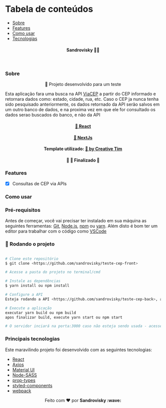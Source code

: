 Tabela de conteúdos
=================
<!--ts-->
   * [Sobre](#Sobre)
   * [Features](#Features)
   * [Como usar](#Como-usar)
   * [Tecnologias](#Principais-tecnologias)
<!--te-->
<h4 align="center">
 <b>Sandrovisky</b> 🦸‍♂️
</h4>

<br>

### Sobre

<p align="center">🚀 Projeto desenvolvido para um teste</p>

<p>
Esta aplicação fara uma busca na API <a href="https://viacep.com.br/">ViaCEP</a> a partir do CEP informado e retornara dados como:
	estado, cidade, rua, etc.
Caso o CEP ja nunca tenha sido pesquisado anteriormente, os dados retornado da API serão salvos em um outro banco de dados, e na proxima vez em que ele for consultado os dados
	serao buscados do banco, e não da API
	

<h4 align="center">
    <a href="https://pt-br.reactjs.org/">🔗 React</a>
</h4>

<h4 align="center">
    <a href="https://nextjs.org/">🔗 NextJs</a>
</h4>


<h4 align="center"> 
	Template utilizado: <a href="https://demos.creative-tim.com/nextjs-material-kit/components" >🔗 by Creative Tim </a>
</h4>

<h4 align="center"> 
	🚧  🚀 Finalizado  🚧
</h4>

### Features

- [x] Consultas de CEP via APIs

### Como usar

### Pré-requisitos

Antes de começar, você vai precisar ter instalado em sua máquina as seguintes ferramentas:
[Git](https://git-scm.com), [Node.js](https://nodejs.org/en/), [npm](https://www.npmjs.com/get-npm) ou [yarn](https://classic.yarnpkg.com/en/docs/install/#windows-stable). 
Além disto é bom ter um editor para trabalhar com o código como [VSCode](https://code.visualstudio.com/)

### 🎲 Rodando o projeto

```bash

# Clone este repositório
$ git clone <https://github.com/sandrovisky/teste-cep-front>

# Acesse a pasta do projeto no terminal/cmd

# Instale as dependências
$ yarn install ou npm install

# Configure a API
Esteja rodando a API <https://github.com/sandrovisky/teste-cep-back>, acesse o arquivo services/api.js e insira o endereço da sua API

# Execute a aplicação 
executar yarn build ou npm build
apos finalizar build, execute yarn start ou npm start

# O servidor inciará na porta:3000 caso não esteja sendo usada - acesse <http://localhost:3000>
```
### Principais tecnologias
Este maravilindo projeto foi desenvolvido com as seguintes tecnologias:
- [React](https://pt-br.reactjs.org/)
- [Axios](https://www.npmjs.com/package/axios)
- [Material UI](https://material-ui.com/)
- [Node-SASS](https://www.npmjs.com/package/node-sass)
- [prop-types](https://www.npmjs.com/package/prop-types)
- [styled-components](https://styled-components.com/)
- [webpack](https://webpack.js.org/)

<p align="center">Feito com ❤️ por <strong>Sandrovisky :wave: </p>
